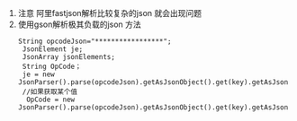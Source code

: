 1. 注意 阿里fastjson解析比较复杂的json 就会出现问题
2. 使用gson解析极其负载的json 方法
    ```$xslt
    String opcodeJson="*****************";
     JsonElement je;
     JsonArray jsonElements;
     String OpCode；
     je = new JsonParser().parse(opcodeJson).getAsJsonObject().get(key).getAsJsonObject().get(key);
     //如果获取某个值
      OpCode = new JsonParser().parse(opcodeJson).getAsJsonObject().get(key).getAsJsonObject().get(key).toString();

    ```